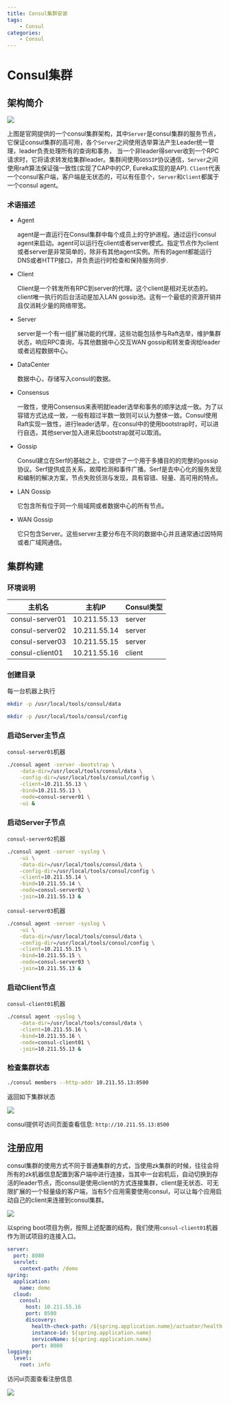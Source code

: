 ```yaml
---
title: Consul集群安装
tags: 
    - Consul
categories: 
    - Consul
---
```


# Consul集群

## 架构简介

![](./consul-arch.png)

上图是官网提供的一个consul集群架构，其中`Server`是consul集群的服务节点，它保证consul集群的高可用，各个`Server`之间使用选举算法产生Leader统一管理，leader负责处理所有的查询和事务， 当一个非leader得server收到一个RPC请求时，它将请求转发给集群leader。集群间使用`GOSSIP`协议通信，`Server`之间使用raft算法保证强一致性(实现了CAP中的CP, Eureka实现的是AP). `Client`代表一个consul客户端，客户端是无状态的，可以有任意个，`Server`和`Client`都属于一个consul agent。

### 术语描述

* Agent

    agent是一直运行在Consul集群中每个成员上的守护进程。通过运行consul agent来启动。agent可以运行在client或者server模式。指定节点作为client或者server是非常简单的，除非有其他agent实例。所有的agent都能运行DNS或者HTTP接口，并负责运行时检查和保持服务同步.

* Client

    Client是一个转发所有RPC到server的代理。这个client是相对无状态的。client唯一执行的后台活动是加入LAN gossip池。这有一个最低的资源开销并且仅消耗少量的网络带宽。

* Server

    server是一个有一组扩展功能的代理，这些功能包括参与Raft选举，维护集群状态，响应RPC查询，与其他数据中心交互WAN gossip和转发查询给leader或者远程数据中心。

* DataCenter

    数据中心，存储写入consul的数据。

* Consensus

    一致性，使用Consensus来表明就leader选举和事务的顺序达成一致。为了以容错方式达成一致，一般有超过半数一致则可以认为整体一致。Consul使用Raft实现一致性，进行leader选举，在consul中的使用bootstrap时，可以进行自选，其他server加入进来后bootstrap就可以取消。

* Gossip

    Consul建立在Serf的基础之上，它提供了一个用于多播目的的完整的gossip协议。Serf提供成员关系，故障检测和事件广播。Serf是去中心化的服务发现和编制的解决方案，节点失败侦测与发现，具有容错、轻量、高可用的特点。

* LAN Gossip

    它包含所有位于同一个局域网或者数据中心的所有节点。

* WAN Gossip

    它只包含Server。这些server主要分布在不同的数据中心并且通常通过因特网或者广域网通信。

## 集群构建

### 环境说明

| 主机名 | 主机IP | Consul类型 |
| ----- | ----- | ----- |
| consul-server01 | 10.211.55.13 | server |
| consul-server02 | 10.211.55.14 | server |
| consul-server03 | 10.211.55.15 | server |
| consul-client01 | 10.211.55.16 | client |

### 创建目录

每一台机器上执行

```bash
mkdir -p /usr/local/tools/consul/data
```

```bash
mkdir -p /usr/local/tools/consul/config
```

### 启动Server主节点

`consul-server01`机器

```bash
./consul agent -server -bootstrap \
    -data-dir=/usr/local/tools/consul/data \
    -config-dir=/usr/local/tools/consul/config \
    -client=10.211.55.13 \
    -bind=10.211.55.13 \
    -node=consul-server01 \
    -ui &
```

### 启动Server子节点

`consul-server02`机器

```bash
./consul agent -server -syslog \
    -ui \
    -data-dir=/usr/local/tools/consul/data \
    -config-dir=/usr/local/tools/consul/config \
    -client=10.211.55.14 \
    -bind=10.211.55.14 \
    -node=consul-server02 \
    -join=10.211.55.13 &
```
`consul-server03`机器

```bash
./consul agent -server -syslog \
    -ui \
    -data-dir=/usr/local/tools/consul/data \
    -config-dir=/usr/local/tools/consul/config \
    -client=10.211.55.15 \
    -bind=10.211.55.15 \
    -node=consul-server03 \
    -join=10.211.55.13 &
```

### 启动Client节点

`consul-client01`机器

```bash
./consul agent -syslog \
    -data-dir=/usr/local/tools/consul/data \
    -client=10.211.55.16 \
    -bind=10.211.55.16 \
    -node=consul-client01 \
    -join=10.211.55.13 &
```

### 检查集群状态

```bash
./consul members --http-addr 10.211.55.13:8500
```

返回如下集群状态

![](./consul-members.jpeg)

consul提供可访问页面查看信息: `http://10.211.55.13:8500`

## 注册应用

consul集群的使用方式不同于普通集群的方式，当使用zk集群的时候，往往会将所有的zk机器信息配置到客户端中进行连接，当其中一台宕机后，自动切换到存活的leader节点，而consul是使用client的方式连接集群，client是无状态、可无限扩展的一个轻量级的客户端，当有5个应用需要使用consul，可以让每个应用启动自己的client来连接到consul集群。

![](./spring-consul-artu.png)

以spring boot项目为例，按照上述配置的结构，我们使用`consul-client01`机器作为测试项目的连接入口。

```yml
server:
  port: 8080
  servlet:
    context-path: /demo
spring:
  application:
    name: demo
  cloud:
    consul:
      host: 10.211.55.16
      port: 8500
      discovery:
        health-check-path: /${spring.application.name}/actuator/health
        instance-id: ${spring.application.name}
        serviceName: ${spring.application.name}
        port: 8080
logging:
  level:
    root: info
```

访问ui页面查看注册信息

![](./consul-ui.jpeg)